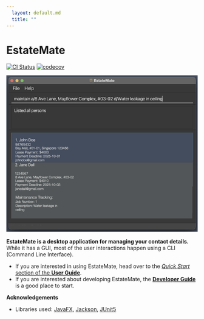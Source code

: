 ```yaml
---
  layout: default.md
  title: ""
---
```


# EstateMate

[![CI Status](https://github.com/se-edu/addressbook-level3/workflows/Java%20CI/badge.svg)](https://github.com/se-edu/addressbook-level3/actions)
[![codecov](https://codecov.io/gh/se-edu/addressbook-level3/branch/master/graph/badge.svg)](https://codecov.io/gh/se-edu/addressbook-level3)

![Ui](images/Ui.png)

**EstateMate is a desktop application for managing your contact details.** While it has a GUI, most of the user interactions happen using a CLI (Command Line Interface).

* If you are interested in using EstateMate, head over to the [_Quick Start_ section of the **User Guide**](https://ay2526s1-cs2103t-f08a-2.github.io/tp/UserGuide.html#2-quick-start).
* If you are interested about developing EstateMate, the [**Developer Guide**](https://ay2526s1-cs2103t-f08a-2.github.io/tp/DeveloperGuide.html) is a good place to start.


**Acknowledgements**

* Libraries used: [JavaFX](https://openjfx.io/), [Jackson](https://github.com/FasterXML/jackson), [JUnit5](https://github.com/junit-team/junit5)
